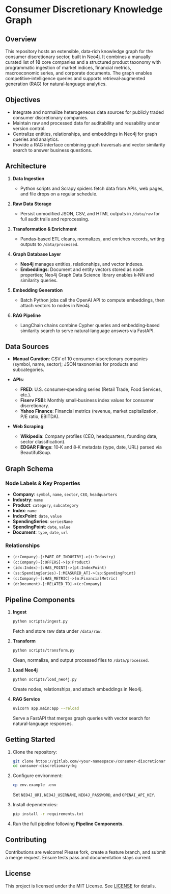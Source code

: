# Consumer Discretionary Knowledge Graph

## Overview

This repository hosts an extensible, data‑rich knowledge graph for the consumer discretionary sector, built in Neo4j. It combines a manually curated list of **10** core companies and a structured product taxonomy with programmatic ingestion of market indices, financial metrics, macroeconomic series, and corporate documents. The graph enables competitive‑intelligence queries and supports retrieval‑augmented generation (RAG) for natural‑language analytics.

## Objectives

* Integrate and normalize heterogeneous data sources for publicly traded consumer discretionary companies.
* Maintain raw and processed data for auditability and reusability under version control.
* Centralize entities, relationships, and embeddings in Neo4j for graph queries and analytics.
* Provide a RAG interface combining graph traversals and vector similarity search to answer business questions.

## Architecture

1. **Data Ingestion**

   * Python scripts and Scrapy spiders fetch data from APIs, web pages, and file drops on a regular schedule.

2. **Raw Data Storage**

   * Persist unmodified JSON, CSV, and HTML outputs in `/data/raw` for full audit trails and reprocessing.

3. **Transformation & Enrichment**

   * Pandas‑based ETL cleans, normalizes, and enriches records, writing outputs to `/data/processed`.

4. **Graph Database Layer**

   * **Neo4j** manages entities, relationships, and vector indexes.
   * **Embeddings**: Document and entity vectors stored as node properties; Neo4j Graph Data Science library enables k‑NN and similarity queries.

5. **Embedding Generation**

   * Batch Python jobs call the OpenAI API to compute embeddings, then attach vectors to nodes in Neo4j.

6. **RAG Pipeline**

   * LangChain chains combine Cypher queries and embedding‑based similarity search to serve natural‑language answers via FastAPI.

## Data Sources

* **Manual Curation**: CSV of 10 consumer‑discretionary companies (symbol, name, sector); JSON taxonomies for products and subcategories.

* **APIs**:

  * **FRED**: U.S. consumer‑spending series (Retail Trade, Food Services, etc.).
  * **Fiserv FSBI**: Monthly small‑business index values for consumer discretionary.
  * **Yahoo Finance**: Financial metrics (revenue, market capitalization, P/E ratio, EBITDA).

* **Web Scraping**:

  * **Wikipedia**: Company profiles (CEO, headquarters, founding date, sector classification).
  * **EDGAR Filings**: 10‑K and 8‑K metadata (type, date, URL) parsed via BeautifulSoup.

## Graph Schema

### Node Labels & Key Properties

* **Company**: `symbol`, `name`, `sector`, `CEO`, `headquarters`
* **Industry**: `name`
* **Product**: `category`, `subcategory`
* **Index**: `name`
* **IndexPoint**: `date`, `value`
* **SpendingSeries**: `seriesName`
* **SpendingPoint**: `date`, `value`
* **Document**: `type`, `date`, `url`

### Relationships

* `(c:Company)-[:PART_OF_INDUSTRY]->(i:Industry)`
* `(c:Company)-[:OFFERS]->(p:Product)`
* `(idx:Index)-[:HAS_POINT]->(pt:IndexPoint)`
* `(ss:SpendingSeries)-[:MEASURED_AT]->(sp:SpendingPoint)`
* `(c:Company)-[:HAS_METRIC]->(m:FinancialMetric)`
* `(d:Document)-[:RELATED_TO]->(c:Company)`

## Pipeline Components

1. **Ingest**

   ```bash
   python scripts/ingest.py
   ```

   Fetch and store raw data under `/data/raw`.

2. **Transform**

   ```bash
   python scripts/transform.py
   ```

   Clean, normalize, and output processed files to `/data/processed`.

3. **Load Neo4j**

   ```bash
   python scripts/load_neo4j.py
   ```

   Create nodes, relationships, and attach embeddings in Neo4j.

4. **RAG Service**

   ```bash
   uvicorn app.main:app --reload
   ```

   Serve a FastAPI that merges graph queries with vector search for natural‑language responses.

## Getting Started

1. Clone the repository:

   ```bash
   git clone https://gitlab.com/<your-namespace>/consumer-discretionary-kg.git
   cd consumer-discretionary-kg
   ```

2. Configure environment:

   ```bash
   cp env.example .env
   ```

   Set `NEO4J_URI`, `NEO4J_USERNAME`, `NEO4J_PASSWORD`, and `OPENAI_API_KEY`.

3. Install dependencies:

   ```bash
   pip install -r requirements.txt
   ```

4. Run the full pipeline following **Pipeline Components**.

## Contributing

Contributions are welcome! Please fork, create a feature branch, and submit a merge request. Ensure tests pass and documentation stays current.

## License

This project is licensed under the MIT License. See [LICENSE](LICENSE) for details.
